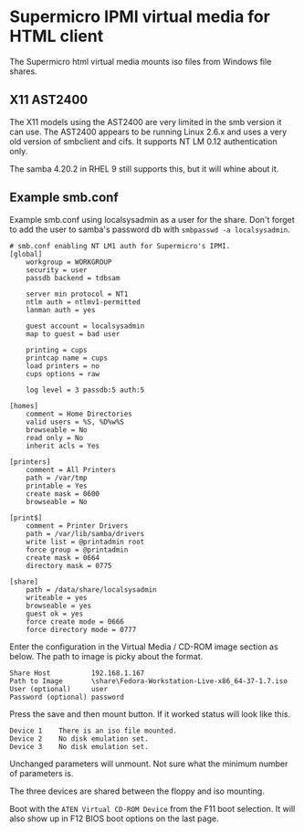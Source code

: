 # Supermicro IPMI virtual media for HTML client

The Supermicro html virtual media mounts iso files from Windows file shares.

## X11 AST2400

The X11 models using the AST2400 are very limited in the smb version it can use.
The AST2400 appears to be running Linux 2.6.x and uses a very old version of smbclient and cifs.
It supports NT LM 0.12 authentication only.

The samba 4.20.2 in RHEL 9 still supports this, but it will whine about it.

## Example smb.conf

Example smb.conf using localsysadmin as a user for the share.
Don't forget to add the user to samba's password db with `smbpasswd -a localsysadmin`.

```text
# smb.conf enabling NT LM1 auth for Supermicro's IPMI.
[global]
    workgroup = WORKGROUP
    security = user
    passdb backend = tdbsam
    
    server min protocol = NT1
    ntlm auth = ntlmv1-permitted
    lanman auth = yes
    
    guest account = localsysadmin
    map to guest = bad user

    printing = cups
    printcap name = cups
    load printers = no
    cups options = raw
    
    log level = 3 passdb:5 auth:5

[homes]
    comment = Home Directories
    valid users = %S, %D%w%S
    browseable = No
    read only = No
    inherit acls = Yes

[printers]
    comment = All Printers
    path = /var/tmp
    printable = Yes
    create mask = 0600
    browseable = No

[print$]
    comment = Printer Drivers
    path = /var/lib/samba/drivers
    write list = @printadmin root
    force group = @printadmin
    create mask = 0664
    directory mask = 0775
    
[share]
    path = /data/share/localsysadmin
    writeable = yes
    browseable = yes
    guest ok = yes
    force create mode = 0666
    force directory mode = 0777

```

Enter the configuration in the Virtual Media / CD-ROM image section as below.
The path to image is picky about the format.

```text
Share Host          192.168.1.167
Path to Image       \share\Fedora-Workstation-Live-x86_64-37-1.7.iso
User (optional)     user
Password (optional) password
```

Press the save and then mount button. If it worked status will look like this.

```text
Device 1    There is an iso file mounted.
Device 2    No disk emulation set.
Device 3    No disk emulation set.
```

Unchanged parameters will unmount. Not sure what the minimum number of parameters is.

The three devices are shared between the floppy and iso mounting.

Boot with the `ATEN Virtual CD-ROM Device` from the F11 boot selection. It will also show up in F12 BIOS boot options on the last page.
